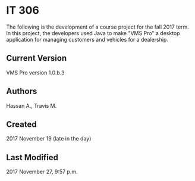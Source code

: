# IT 306
The following is the development of a course project for the fall 2017 term.  In this project, the developers used Java to make "VMS Pro" a desktop application for managing customers and vehicles for a dealership.

## Current Version
VMS Pro version 1.0.b.3

## Authors
Hassan A.,
Travis M.

## Created
2017 November 19 (late in the day)

## Last Modified
2017 November 27, 9:57 p.m.
